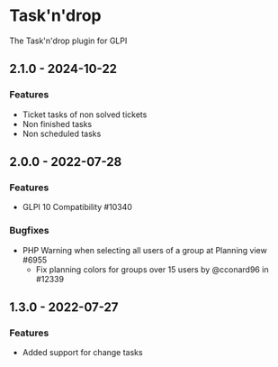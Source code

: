 # Task'n'drop
The Task'n'drop plugin for GLPI

## 2.1.0 - 2024-10-22
### Features
- Ticket tasks of non solved tickets
- Non finished tasks
- Non scheduled tasks

## 2.0.0 - 2022-07-28
### Features
- GLPI 10 Compatibility #10340
### Bugfixes
- PHP Warning when selecting all users of a group at Planning view #6955
  - Fix planning colors for groups over 15 users by @cconard96 in #12339

## 1.3.0 - 2022-07-27
### Features
- Added support for change tasks
